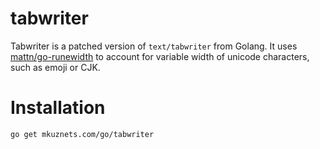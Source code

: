 # tabwriter

Tabwriter is a patched version of `text/tabwriter` from Golang.
It uses [mattn/go-runewidth](https://github.com/mattn/go-runewidth) to account for variable width of unicode characters, such as emoji or CJK.


# Installation

```
go get mkuznets.com/go/tabwriter
```
